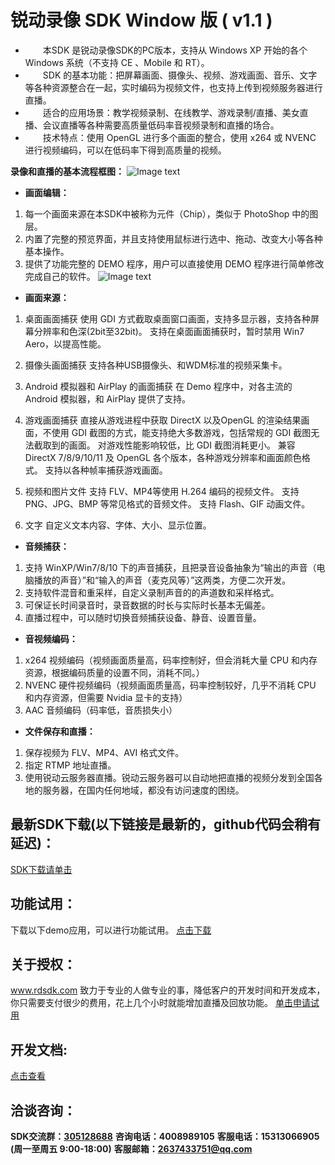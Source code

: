 ﻿# 锐动录像 SDK Window 版 ( v1.1 ) 

- 　　本SDK 是锐动录像SDK的PC版本，支持从 Windows XP 开始的各个 Windows 系统（不支持 CE 、Mobile 和 RT）。
- 　　SDK 的基本功能：把屏幕画面、摄像头、视频、游戏画面、音乐、文字等各种资源整合在一起，实时编码为视频文件，也支持上传到视频服务器进行直播。 
- 　　适合的应用场景：教学视频录制、在线教学、游戏录制/直播、美女直播、会议直播等各种需要高质量低码率音视频录制和直播的场合。
- 　　技术特点：使用 OpenGL 进行多个画面的整合，使用 x264 或 NVENC 进行视频编码，可以在低码率下得到高质量的视频。


**录像和直播的基本流程框图：**
![Image text](https://raw.githubusercontent.com/rdsdk/rdScreenRecordSDK-for-Windows/master/website/SdkFrame.png)

- **画面编辑：**

1. 每一个画面来源在本SDK中被称为元件（Chip），类似于 PhotoShop 中的图层。
2. 内置了完整的预览界面，并且支持使用鼠标进行选中、拖动、改变大小等各种基本操作。
3. 提供了功能完整的 DEMO 程序，用户可以直接使用 DEMO 程序进行简单修改完成自己的软件。
![Image text](https://raw.githubusercontent.com/rdsdk/rdScreenRecordSDK-for-Windows/master/website/DemoUI.png)

- **画面来源：**

1. 桌面画面捕获 
使用 GDI 方式截取桌面窗口画面，支持多显示器，支持各种屏幕分辨率和色深(2bit至32bit)。 
支持在桌面画面捕获时，暂时禁用 Win7 Aero，以提高性能。

2. 摄像头画面捕获
支持各种USB摄像头、和WDM标准的视频采集卡。

3. Android 模拟器和 AirPlay 的画面捕获
在 Demo 程序中，对各主流的 Android 模拟器，和 AirPlay 提供了支持。

4. 游戏画面捕获
直接从游戏进程中获取 DirectX 以及OpenGL 的渲染结果画面，不使用 GDI 截图的方式，能支持绝大多数游戏，包括常规的 GDI  截图无法截取到的画面。 
对游戏性能影响较低，比 GDI 截图消耗更小。 
兼容 DirectX 7/8/9/10/11 及 OpenGL 各个版本，各种游戏分辨率和画面颜色格式。 
支持以各种帧率捕获游戏画面。 

5. 视频和图片文件
支持 FLV、MP4等使用 H.264 编码的视频文件。
支持 PNG、JPG、BMP 等常见格式的音频文件。
支持 Flash、GIF 动画文件。

6. 文字
自定义文本内容、字体、大小、显示位置。

- **音频捕获：** 

1. 支持 WinXP/Win7/8/10 下的声音捕获，且把录音设备抽象为“输出的声音（电脑播放的声音）”和“输入的声音（麦克风等）”这两类，方便二次开发。 
2. 支持软件混音和重采样，自定义录制声音的的声道数和采样格式。 
3. 可保证长时间录音时，录音数据的时长与实际时长基本无偏差。 
4. 直播过程中，可以随时切换音频捕获设备、静音、设置音量。

- **音视频编码：**

1. x264 视频编码（视频画面质量高，码率控制好，但会消耗大量 CPU 和内存资源，根据编码质量的设置不同，消耗不同。）
2. NVENC 硬件视频编码（视频画面质量高，码率控制较好，几乎不消耗 CPU 和内存资源，但需要 Nvidia 显卡的支持）
3. AAC 音频编码（码率低，音质损失小）

- **文件保存和直播：**

1. 保存视频为 FLV、MP4、AVI 格式文件。
2. 指定 RTMP 地址直播。
3. 使用锐动云服务器直播。锐动云服务器可以自动地把直播的视频分发到全国各地的服务器，在国内任何地域，都没有访问速度的困绕。

## 最新SDK下载(以下链接是最新的，github代码会稍有延迟)：
[SDK下载请单击](http://d.56show.com/rdsdk/private/pack/rd_live_pc_20170512.zip)

## 功能试用：
下载以下demo应用，可以进行功能试用。
[点击下载](http://d.56show.com/rdsdk/private/pack/rd_screen_windows_20170526.zip)

## 关于授权：
www.rdsdk.com 致力于专业的人做专业的事，降低客户的开发时间和开发成本，你只需要支付很少的费用，花上几个小时就能增加直播及回放功能。
[单击申请试用](http://www.rdsdk.com/home/business/registers)

## 开发文档:
[点击查看](https://github.com/rdsdk/rdLiveSDK-for-Windows/blob/master/help.pdf)

## 洽谈咨询：
**SDK交流群：[305128688](http://shang.qq.com/wpa/qunwpa?idkey=bb9ac035ffa2d930719535a3b5d4542a780bb0f94613385fd93c996ee816ef05)** 
**咨询电话：4008989105** 
**客服电话：15313066905 (周一至周五 9:00-18:00)** 
**客服邮箱：<2637433751@qq.com>** 
